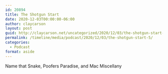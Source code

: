 ```yaml
---
id: 20894
title: The Shotgun Start
date: 2020-12-03T00:00:00-06:00
author: claycarson
layout: post
guid: http://claycarson.net/uncategorized/2020/12/03/the-shotgun-start-5/
permalink: /timeline/media/podcast/2020/12/03/the-shotgun-start-5/
categories:
  - Podcast
format: aside
---
```

<div class="media-details">Name that Snake, Poofers Paradise, and Mac Miscellany</div>

<div class="media-creator"></div>

<div class="media-rating"></div>